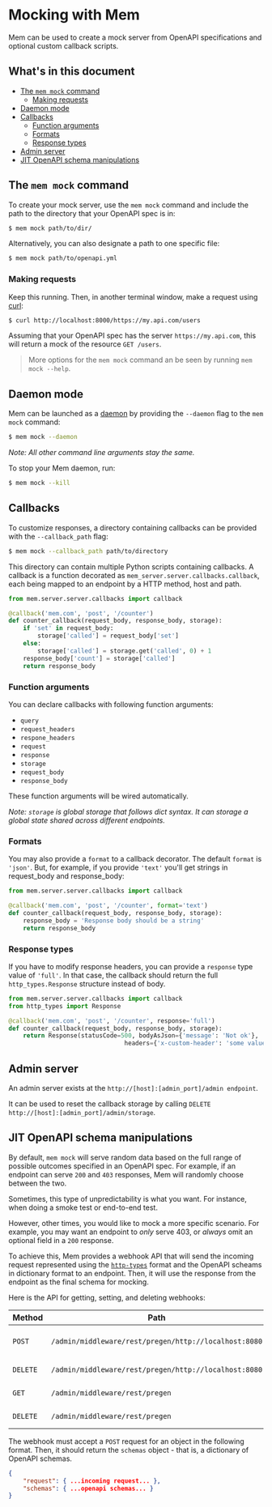 # Mocking with Mem

Mem can be used to create a mock server from OpenAPI specifications and optional custom callback scripts.

## What's in this document

- [The `mem mock` command](#the-mem-mock-command)
    - [Making requests](#making-requests)
- [Daemon mode](#daemon-mode)
- [Callbacks](#callbacks)
    - [Function arguments](#function-arguments)
    - [Formats](#formats)
    - [Response types](#response-types)
- [Admin server](#admin-server)
- [JIT OpenAPI schema manipulations](#jit-openapi-schema-manipulations)

## The `mem mock` command

To create your mock server, use the `mem mock` command and include the path to the directory that your OpenAPI spec is in:

```bash
$ mem mock path/to/dir/
```

Alternatively, you can also designate a path to one specific file:

```bash
$ mem mock path/to/openapi.yml
```

### Making requests

Keep this running. Then, in another terminal window, make a request using [curl](https://curl.haxx.se/):

```bash
$ curl http://localhost:8000/https://my.api.com/users
```

Assuming that your OpenAPI spec has the server `https://my.api.com`, this will return a mock of the resource `GET /users`.

> More options for the `mem mock` command an be seen by running `mem mock --help`.

## Daemon mode

Mem can be launched as a [daemon](https://docs.docker.com/engine/reference/commandline/dockerd/) by providing the `--daemon` flag to the `mem mock` command:

```bash
$ mem mock --daemon
```

_Note: All other command line arguments stay the same._

To stop your Mem daemon, run:

```bash
$ mem mock --kill
```

## Callbacks

To customize responses, a directory containing callbacks can be provided with the `--callback_path` flag:

```bash
$ mem mock --callback_path path/to/directory
```

This directory can contain multiple Python scripts containing callbacks. A callback is a function decorated as 
`mem_server.server.callbacks.callback`, each being mapped to an endpoint by a HTTP method, host and path.

```python
from mem.server.server.callbacks import callback

@callback('mem.com', 'post', '/counter')
def counter_callback(request_body, response_body, storage):
    if 'set' in request_body:
        storage['called'] = request_body['set']
    else:
        storage['called'] = storage.get('called', 0) + 1
    response_body['count'] = storage['called']
    return response_body
```

### Function arguments

You can declare callbacks with following function arguments:
* `query` 
* `request_headers`
* `respone_headers`
* `request`
* `response`
* `storage`
* `request_body`
* `response_body`

These function arguments will be wired automatically.    

_Note: `storage` is global storage that follows dict syntax. It can storage a global state shared across different endpoints._

### Formats

You may also provide a `format` to a callback decorator. The default `format` is `'json'`. But, for example, if you provide `'text'` you'll get strings in request_body and response_body:

```python
from mem.server.server.callbacks import callback

@callback('mem.com', 'post', '/counter', format='text')
def counter_callback(request_body, response_body, storage):
    response_body = 'Response body should be a string'
    return response_body
```

### Response types

If you have to modify response headers, you can provide a `response` type value of `'full'`. In that case, the callback should return the full `http_types.Response` structure instead of body.

```python
from mem.server.server.callbacks import callback
from http_types import Response

@callback('mem.com', 'post', '/counter', response='full')
def counter_callback(request_body, response_body, storage):
    return Response(statusCode=500, bodyAsJson={'message': 'Not ok'},
                                headers={'x-custom-header': 'some value'})
```

## Admin server

An admin server exists at the `http://[host]:[admin_port]/admin endpoint`. 

It can be used to reset the callback storage by calling `DELETE http://[host]:[admin_port]/admin/storage`.

## JIT OpenAPI schema manipulations

By default, `mem mock` will serve random data based on the full range of possible outcomes specified in an OpenAPI spec. For example, if an endpoint can serve `200` and `403` responses, Mem will randomly choose between the two. 

Sometimes, this type of unpredictability is what you want. For instance, when doing a smoke test or end-to-end test. 

However, other times, you would like to mock a more specific scenario. For example, you may want an endpoint to _only_ serve 403, or _always_ omit an optional field in a `200` response.

To achieve this, Mem provides a webhook API that will send the incoming request represented using the [`http-types`](https://github.com/mem/http-types/) format and the OpenAPI scheams in dictionary format to an endpoint. Then, it will use the response from the endpoint as the final schema for mocking. 

Here is the API for getting, setting, and deleting webhooks:

| Method | Path | Description |
| ------ | ---- | ----------- |
| `POST` | `/admin/middleware/rest/pregen/http://localhost:8080` | Notify the server to use the webhook http://localhost:8080. |
| `DELETE` | `/admin/middleware/rest/pregen/http://localhost:8080` | Delete the webhook http://localhost:8080. |
| `GET` | `/admin/middleware/rest/pregen` | Get all webhooks that have been registered. |
| `DELETE` | `/admin/middleware/rest/pregen` | Delete all registered webhooks. |

The webhook must accept a `POST` request for an object in the following format. Then, it should return the `schemas` object - that is, a dictionary of OpenAPI schemas.

```json
{
    "request": { ...incoming request... },
    "schemas": { ...openapi schemas... }
}
```
